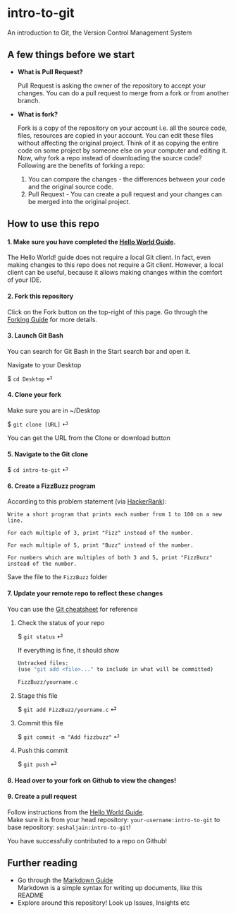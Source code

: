 # intro-to-git
An introduction to Git, the Version Control Management System

## A few things before we start

* **What is Pull Request?**

    Pull Request is asking the owner of the repository to accept your changes. You can do a pull request to merge from a fork or from another branch. 

* **What is fork?**

    Fork is a copy of the repository on your account i.e. all the source code, files, resources are copied in your account. You can edit these files without affecting the original project. Think of it as copying the entire code on some project by someone else on your computer and editing it.
Now, why fork a repo instead of downloading the source code? 
Following are the benefits of forking a repo:
    1. You can compare the changes - the differences between your code and the original source code.
    2. Pull Request - You can create a pull request and your changes can be merged into the original project.
 
## How to use this repo

#### 1. Make sure you have completed the [Hello World Guide](https://guides.github.com/activities/hello-world/).

The Hello World! guide does not require a local Git client. In fact, even making changes to this repo does not require a Git client. However, a local client can be useful, because it allows making changes within the comfort of your IDE.

#### 2. Fork this repository

Click on the Fork button on the top-right of this page. Go through the [Forking Guide](https://guides.github.com/activities/forking/) for more details.

#### 3. Launch Git Bash

You can search for Git Bash in the Start search bar and open it.

Navigate to your Desktop

$ `cd Desktop` ⏎ 

#### 4. Clone your fork

Make sure you are in ~/Desktop

$ `git clone [URL]` ⏎

You can get the URL from the Clone or download button

#### 5. Navigate to the Git clone

$ `cd intro-to-git` ⏎

#### 6. Create a FizzBuzz program
According to this problem statement (via [HackerRank](https://www.hackerrank.com/challenges/fizzbuzz/problem)):

```
Write a short program that prints each number from 1 to 100 on a new line. 

For each multiple of 3, print "Fizz" instead of the number. 

For each multiple of 5, print "Buzz" instead of the number. 

For numbers which are multiples of both 3 and 5, print "FizzBuzz" instead of the number.
```

Save the file to the `FizzBuzz` folder

#### 7. Update your remote repo to reflect these changes

You can use the [Git cheatsheet](https://education.github.com/git-cheat-sheet-education.pdf) for reference

1. Check the status of your repo

    $ `git status` ⏎

    If everything is fine, it should show 

    ```bash
    Untracked files:
    (use "git add <file>..." to include in what will be committed)

    FizzBuzz/yourname.c
    ```

2. Stage this file

    $ `git add FizzBuzz/yourname.c` ⏎

3. Commit this file

    $ `git commit -m "Add fizzbuzz"` ⏎

4. Push this commit

    $ `git push` ⏎


#### 8. Head over to your fork on Github to view the changes!

#### 9. Create a pull request

Follow instructions from the [Hello World Guide](https://guides.github.com/activities/hello-world/#pr).  
Make sure it is from your head repository: `your-username:intro-to-git` to base repository: `seshaljain:intro-to-git`!

You have successfully contributed to a repo on Github!

## Further reading

- Go through the [Markdown Guide](https://guides.github.com/features/mastering-markdown/)  
    Markdown is a simple syntax for writing up documents, like this README
- Explore around this repository! Look up Issues, Insights etc
